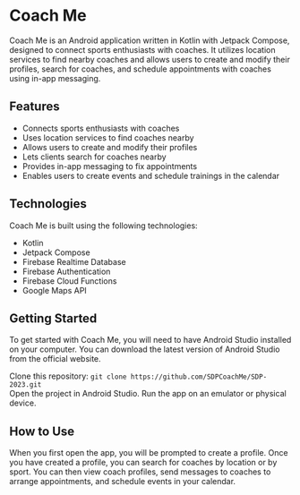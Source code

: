# Coach Me
Coach Me is an Android application written in Kotlin with Jetpack Compose, designed to connect sports enthusiasts with coaches. It utilizes location services to find nearby coaches and allows users to create and modify their profiles, search for coaches, and schedule appointments with coaches using in-app messaging.

## Features
- Connects sports enthusiasts with coaches
- Uses location services to find coaches nearby
- Allows users to create and modify their profiles
- Lets clients search for coaches nearby
- Provides in-app messaging to fix appointments
- Enables users to create events and schedule trainings in the calendar

## Technologies
Coach Me is built using the following technologies:

- Kotlin
- Jetpack Compose
- Firebase Realtime Database
- Firebase Authentication
- Firebase Cloud Functions
- Google Maps API

## Getting Started
To get started with Coach Me, you will need to have Android Studio installed on your computer. You can download the latest version of Android Studio from the official website.

Clone this repository: ```git clone https://github.com/SDPCoachMe/SDP-2023.git```<br>
Open the project in Android Studio.
Run the app on an emulator or physical device.

## How to Use
When you first open the app, you will be prompted to create a profile. Once you have created a profile, you can search for coaches by location or by sport. You can then view coach profiles, send messages to coaches to arrange appointments, and schedule events in your calendar.
